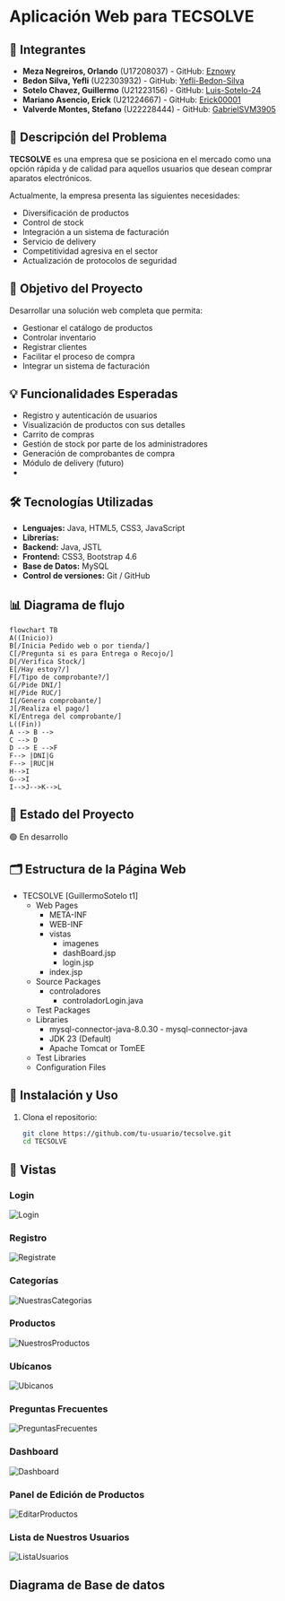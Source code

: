 # Aplicación Web para TECSOLVE

## 👥 Integrantes

- **Meza Negreiros, Orlando** (U17208037) - GitHub: [Eznowy](https://github.com/Eznowy)
- **Bedon Silva, Yefli** (U22303932) - GitHub: [Yefli-Bedon-Silva](https://github.com/Yefli-Bedon-Silva)
- **Sotelo Chavez, Guillermo** (U21223156) - GitHub: [Luis-Sotelo-24](https://github.com/Luis-Sotelo-24)  
- **Mariano Asencio, Erick** (U21224667) - GitHub: [Erick00001](https://github.com/Erick00001)
- **Valverde Montes, Stefano** (U22228444) - GitHub: [GabrielSVM3905](https://github.com/GabrielSVM3905)

## 🧩 Descripción del Problema
**TECSOLVE** es una empresa que se posiciona en el mercado como una opción rápida y de calidad para aquellos usuarios que desean comprar aparatos electrónicos.

Actualmente, la empresa presenta las siguientes necesidades:

- Diversificación de productos  
- Control de stock  
- Integración a un sistema de facturación  
- Servicio de delivery  
- Competitividad agresiva en el sector  
- Actualización de protocolos de seguridad  

## 🎯 Objetivo del Proyecto
Desarrollar una solución web completa que permita:

- Gestionar el catálogo de productos  
- Controlar inventario  
- Registrar clientes  
- Facilitar el proceso de compra  
- Integrar un sistema de facturación  

## 💡 Funcionalidades Esperadas
- Registro y autenticación de usuarios  
- Visualización de productos con sus detalles  
- Carrito de compras  
- Gestión de stock por parte de los administradores  
- Generación de comprobantes de compra  
- Módulo de delivery (futuro)
- 
## 🛠️ Tecnologías Utilizadas

- **Lenguajes:** Java, HTML5, CSS3, JavaScript  
- **Librerías:**  
- **Backend:** Java, JSTL  
- **Frontend:** CSS3, Bootstrap 4.6  
- **Base de Datos:** MySQL  
- **Control de versiones:** Git / GitHub

## 📊 Diagrama de flujo

```mermaid
flowchart TB
A((Inicio))
B[/Inicia Pedido web o por tienda/]
C[/Pregunta si es para Entrega o Recojo/]
D[/Verifica Stock/]
E[/Hay estoy?/]
F[/Tipo de comprobante?/]
G[/Pide DNI/]
H[/Pide RUC/]
I[/Genera comprobante/]
J[/Realiza el pago/]
K[/Entrega del comprobante/]
L((Fin))
A --> B --> 
C --> D
D --> E -->F
F--> |DNI|G
F--> |RUC|H
H-->I
G-->I
I-->J-->K-->L
```

## 📌 Estado del Proyecto

🟢 En desarrollo

## 🗂 Estructura de la Página Web
- TECSOLVE [GuillermoSotelo t1]
  - Web Pages
    - META-INF
    - WEB-INF
    - vistas
      - imagenes
      - dashBoard.jsp
      - login.jsp
    - index.jsp
  - Source Packages
    - controladores
      - controladorLogin.java
  - Test Packages
  - Libraries
    - mysql-connector-java-8.0.30 - mysql-connector-java
    - JDK 23 (Default)
    - Apache Tomcat or TomEE
  - Test Libraries
  - Configuration Files


## 🚀 Instalación y Uso

1. Clona el repositorio:  
   ```bash
   git clone https://github.com/tu-usuario/tecsolve.git
   cd TECSOLVE
   ```

## 📸 Vistas

### Login

![Login](./vistas/Login.jpg)

### Registro

![Registrate](./vistas/Registrate.jpg)

### Categorías

![NuestrasCategorias](./vistas/NuestrasCategorias.jpg)

### Productos

![NuestrosProductos](./vistas/NuestrosProductos.jpg)

### Ubícanos

![Ubicanos](./vistas/Ubicanos.jpg)

### Preguntas Frecuentes

![PreguntasFrecuentes](./vistas/PreguntasFrecuentes.jpg)

### Dashboard

![Dashboard](./vistas/Dashboard.jpg)

### Panel de Edición de Productos

![EditarProductos](./vistas/EditarProductos.jpg)

### Lista de Nuestros Usuarios

![ListaUsuarios](./vistas/ListaUsuarios.jpg)


## Diagrama de Base de datos





